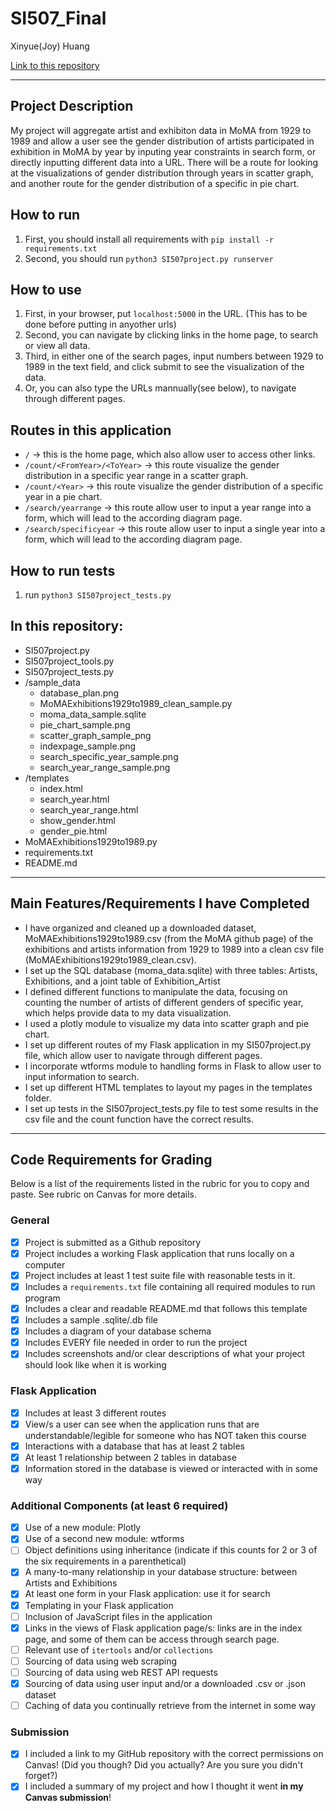 # SI507_Final

Xinyue(Joy) Huang

[Link to this repository](https://github.com/heybigjoy/SI507_Final)

---

## Project Description

My project will aggregate artist and exhibiton data in MoMA from 1929 to 1989 and allow a user see the gender distribution of artists participated in exhibition in MoMA by year by inputing year constraints in search form, or directly inputting different data into a URL. There will be a route for looking at the visualizations of gender distribution through years in scatter graph, and another route for the gender distribution of a specific in pie chart.

## How to run

1. First, you should install all requirements with `pip install -r requirements.txt`
2. Second, you should run `python3 SI507project.py runserver`

## How to use

1. First, in your browser, put `localhost:5000` in the URL. (This has to be done before putting in anyother urls)
2. Second, you can navigate by clicking links in the home page, to search or view all data.
3. Third, in either one of the search pages, input numbers between 1929 to 1989 in the text field, and click submit to see the visualization of the data.
4. Or, you can also type the URLs mannually(see below), to navigate through different pages.

## Routes in this application
- `/` -> this is the home page, which also allow user to access other links.
- `/count/<FromYear>/<ToYear>` -> this route visualize the gender distribution in a specific year range in a scatter graph.
- `/count/<Year>` -> this route visualize the gender distribution of a specific year in a pie chart.
- `/search/yearrange` -> this route allow user to input a year range into a form, which will lead to the according diagram page.
- `/search/specificyear` -> this route allow user to input a single year into a form, which will lead to the according diagram page.

## How to run tests
1. run `python3 SI507project_tests.py`

## In this repository:
- SI507project.py
- SI507project_tools.py
- SI507project_tests.py
- /sample_data
  - database_plan.png
  - MoMAExhibitions1929to1989_clean_sample.py
  - moma_data_sample.sqlite
  - pie_chart_sample.png
  - scatter_graph_sample_png
  - indexpage_sample.png
  - search_specific_year_sample.png
  - search_year_range_sample.png
- /templates
  - index.html
  - search_year.html
  - search_year_range.html
  - show_gender.html
  - gender_pie.html
- MoMAExhibitions1929to1989.py
- requirements.txt
- README.md

---
## Main Features/Requirements I have Completed
- I have organized and cleaned up a downloaded dataset, MoMAExhibitions1929to1989.csv (from the MoMA github page) of the exhibitions and artists information from 1929 to 1989 into a clean csv file (MoMAExhibitions1929to1989_clean.csv).
- I set up the SQL database (moma_data.sqlite) with three tables: Artists, Exhibitions, and a joint table of Exhibition_Artist
- I defined different functions to manipulate the data, focusing on counting the number of artists of different genders of specific year, which helps provide data to my data visualization.
- I used a plotly module to visualize my data into scatter graph and pie chart.
- I set up different routes of my Flask application in my SI507project.py file, which allow user to navigate through different pages.
- I incorporate wtforms module to handling forms in Flask to allow user to input information to search. 
- I set up different HTML templates to layout my pages in the templates folder.
- I set up tests in the SI507project_tests.py file to test some results in the csv file and the count function have the correct results.

---
## Code Requirements for Grading
Below is a list of the requirements listed in the rubric for you to copy and paste.  See rubric on Canvas for more details.

### General
- [x] Project is submitted as a Github repository
- [x] Project includes a working Flask application that runs locally on a computer
- [x] Project includes at least 1 test suite file with reasonable tests in it.
- [x] Includes a `requirements.txt` file containing all required modules to run program
- [x] Includes a clear and readable README.md that follows this template
- [x] Includes a sample .sqlite/.db file
- [x] Includes a diagram of your database schema
- [x] Includes EVERY file needed in order to run the project
- [x] Includes screenshots and/or clear descriptions of what your project should look like when it is working

### Flask Application
- [x] Includes at least 3 different routes
- [x] View/s a user can see when the application runs that are understandable/legible for someone who has NOT taken this course
- [x] Interactions with a database that has at least 2 tables
- [x] At least 1 relationship between 2 tables in database
- [x] Information stored in the database is viewed or interacted with in some way

### Additional Components (at least 6 required)
- [x] Use of a new module: Plotly
- [x] Use of a second new module: wtforms
- [ ] Object definitions using inheritance (indicate if this counts for 2 or 3 of the six requirements in a parenthetical)
- [x] A many-to-many relationship in your database structure: between Artists and Exhibitions
- [x] At least one form in your Flask application: use it for search
- [x] Templating in your Flask application
- [ ] Inclusion of JavaScript files in the application
- [x] Links in the views of Flask application page/s: links are in the index page, and some of them can be access through search page.
- [ ] Relevant use of `itertools` and/or `collections`
- [ ] Sourcing of data using web scraping
- [ ] Sourcing of data using web REST API requests
- [x] Sourcing of data using user input and/or a downloaded .csv or .json dataset
- [ ] Caching of data you continually retrieve from the internet in some way

### Submission
- [x] I included a link to my GitHub repository with the correct permissions on Canvas! (Did you though? Did you actually? Are you sure you didn't forget?)
- [x] I included a summary of my project and how I thought it went **in my Canvas submission**!
